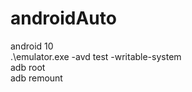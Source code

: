 # androidAuto

android 10  
 .\emulator.exe -avd test -writable-system  
 adb root  
 adb remount  
